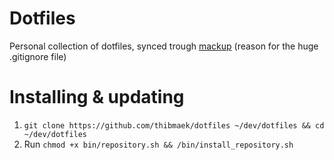 # Dotfiles

Personal collection of dotfiles, synced trough [mackup](https://github.com/lra/mackup) (reason for the huge .gitignore file)

# Installing & updating
1. `git clone https://github.com/thibmaek/dotfiles ~/dev/dotfiles && cd ~/dev/dotfiles`
2. Run `chmod +x bin/repository.sh && /bin/install_repository.sh`

